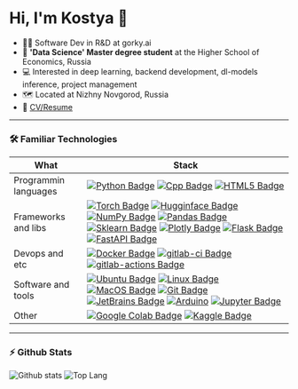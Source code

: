 # Hi, I'm Kostya 👋

- 👨‍💼 Software Dev in R&D at gorky.ai
- 📄 **'Data Science' Master degree student** at the Higher School of Economics, Russia
- 💻 Interested in deep learning, backend development, dl-models inference, project management
- 🗺️ Located at Nizhny Novgorod, Russia
- 📝 [CV/Resume](./CV.pdf)

---

### 🛠️ Familiar Technologies

<!-- https://github.com/Ileriayo/markdown-badges -->
| What | Stack |
| ---- | --- | 
| Programmin languages | [![Python Badge](https://img.shields.io/badge/-Python-black?style=flat&logo=Python&logoColor=white)]() [![Cpp Badge](https://img.shields.io/badge/-C%2B%2B-black?style=flat&logo=c%2B%2B&logoColor=white)]() [![HTML5 Badge](https://img.shields.io/badge/-HTML5-black?style=flat&logo=HTML5&logoColor=white)]() |
| Frameworks and libs | [![Torch Badge](https://img.shields.io/badge/-PyTorch-black?style=flat&logo=PyTorch&logoColor=white)]() [![Hugginface Badge](https://img.shields.io/badge/-Huggingface-black?style=flat&logo=Huggingface&logoColor=white)]() [![NumPy Badge](https://img.shields.io/badge/-NumPy-black?style=flat&logo=NumPy&logoColor=white)]() [![Pandas Badge](https://img.shields.io/badge/-Pandas-black?style=flat&logo=pandas&logoColor=white)]() [![Sklearn Badge](https://img.shields.io/badge/-Sklearn-black?style=flat&logo=scikit-learn&logoColor=white)]() [![Plotly Badge](https://img.shields.io/badge/-Plotly-black?style=flat&logo=Plotly&logoColor=white)]() [![Flask Badge](https://img.shields.io/badge/-Flask-black?style=flat&logo=Flask&logoColor=white)]() [![FastAPI Badge](https://img.shields.io/badge/-FastAPI-black?style=flat&logo=FastAPI&logoColor=white)]() |
| Devops and etc | [![Docker Badge](https://img.shields.io/badge/-Docker-black?style=flat&logo=Docker&logoColor=white)]() [![gitlab-ci Badge](https://img.shields.io/badge/-GitLab%20CI-black?style=flat&logo=gitlab&logoColor=white)]() [![gitlab-actions Badge](https://img.shields.io/badge/-GitHub%20Actions-black?style=flat&logo=github&logoColor=white)]() |
| Software and tools | [![Ubuntu Badge](https://img.shields.io/badge/-Ubuntu-black?style=flat&logo=Ubuntu&logoColor=white)]() [![Linux Badge](https://img.shields.io/badge/-Linux-black?style=flat&logo=Linux&logoColor=white)]() [![MacOS Badge](https://img.shields.io/badge/-MacOS-black?style=flat&logo=MacOS&logoColor=white)]() [![Git Badge](https://img.shields.io/badge/-Git-black?style=flat&logo=Git&logoColor=white)]() [![JetBrains Badge](https://img.shields.io/badge/-JetBrains-black?style=flat&logo=JetBrains&logoColor=white)]()  [![Arduino](https://img.shields.io/badge/-Arduino-black?style=flat&logo=Arduino&logoColor=white)]() [![Jupyter Badge](https://img.shields.io/badge/-Jupyter-black?style=flat&logo=Jupyter&logoColor=white)]() |
| Other | [![Google Colab Badge](https://img.shields.io/badge/-GoogleColab-black?style=flat&logo=GoogleColab&logoColor=white)]() [![Kaggle Badge](https://img.shields.io/badge/-Kaggle-black?style=flat&logo=Kaggle&logoColor=white)]()  |


<!-- ---

### 🖥️ Major Projects

| Year | Title | Technologies |
| --- | --- | --- |
| 2021 | [Dataflow pipelines inference framework]() | [![Python Badge](https://img.shields.io/badge/-Python-black?style=flat&logo=Python&logoColor=white)]() [![FastAPI Badge](https://img.shields.io/badge/-FastAPI-black?style=flat&logo=FastAPI&logoColor=white)]() ||
| 2021 | [FastAPI extension for JWT auth](https://github.com/k4black/fastapi-jwt) | [![Python Badge](https://img.shields.io/badge/-Python-black?style=flat&logo=Python&logoColor=white)]() [![FastAPI Badge](https://img.shields.io/badge/-FastAPI-black?style=flat&logo=FastAPI&logoColor=white)]() |
| 2019 | [Kaggle pipelines lib]() | [![Python Badge](https://img.shields.io/badge/-Python-black?style=flat&logo=Python&logoColor=white)]() [![Pandas Badge](https://img.shields.io/badge/-Pandas-black?style=flat&logo=pandas&logoColor=white)]() [![Sklearn Badge](https://img.shields.io/badge/-Sklearn-black?style=flat&logo=scikit-learn&logoColor=white)]() |
| 2018 | [iHSE: app for summer educational camp]() | [![Flask Badge](https://img.shields.io/badge/-Flask-black?style=flat&logo=Flask&logoColor=white)]() [![HTML5 Badge](https://img.shields.io/badge/-HTML5-black?style=flat&logo=HTML5&logoColor=white)]() |
| 2016 | [Wierd story: android puzzle game]() | [![Java Badge](https://img.shields.io/badge/-Java-black?style=flat&logo=Java&logoColor=white)]() [![Java Badge](https://img.shields.io/badge/-Android-black?style=flat&logo=Android&logoColor=white)]() | -->


---

### ⚡ Github Stats

![Github stats](https://github-readme-stats.vercel.app/api?username=k4black&show_icons=true&count_private=true&hide_rank=true&line_height=24&hide=issues&custom_title=GitHub%20Stats)
![Top Lang](https://github-readme-stats.vercel.app/api/top-langs/?username=k4black&layout=compact&count_private=true&hide=Jupyter%20Notebook)


